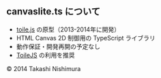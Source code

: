 ## canvaslite.ts について
* [toile.js](https://github.com/TakashiNishimura/toile.js/blob/master/README.md) の原型（2013-2014年に開発）
* HTML Canvas 2D 制御用の TypeScript ライブラリ
* 動作保証・開発再開の予定なし
* [ToileJS](https://github.com/TakashiNishimura/toile.js/blob/master/README.md) の利用を推奨

© 2014 Takashi Nishimura
